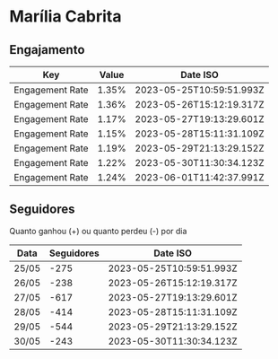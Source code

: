 # Marília Cabrita

## Engajamento

| Key             | Value | Date ISO                 |
| --------------- | ----- | ------------------------ |
| Engagement Rate | 1.35% | 2023-05-25T10:59:51.993Z |
| Engagement Rate | 1.36% | 2023-05-26T15:12:19.317Z |
| Engagement Rate | 1.17% | 2023-05-27T19:13:29.601Z |
| Engagement Rate | 1.15% | 2023-05-28T15:11:31.109Z |
| Engagement Rate | 1.19% | 2023-05-29T21:13:29.152Z |
| Engagement Rate | 1.22% | 2023-05-30T11:30:34.123Z |
| Engagement Rate | 1.24% | 2023-06-01T11:42:37.991Z |

## Seguidores

Quanto ganhou (+) ou quanto perdeu (-) por dia

| Data  | Seguidores | Date ISO                 |
| ----- | ---------- | ------------------------ |
| 25/05 | -275       | 2023-05-25T10:59:51.993Z |
| 26/05 | -238       | 2023-05-26T15:12:19.317Z |
| 27/05 | -617       | 2023-05-27T19:13:29.601Z |
| 28/05 | -414       | 2023-05-28T15:11:31.109Z |
| 29/05 | -544       | 2023-05-29T21:13:29.152Z |
| 30/05 | -243       | 2023-05-30T11:30:34.123Z |